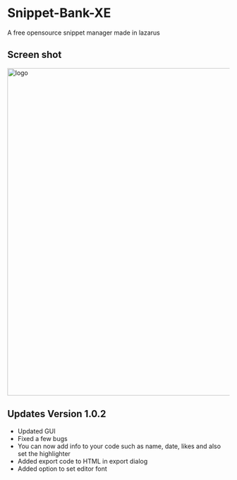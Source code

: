 # Snippet-Bank-XE
A free opensource snippet manager made in lazarus

## Screen shot

<img width="741" alt="logo" src="https://user-images.githubusercontent.com/17520035/199853660-59a14946-f347-43a4-a185-143798bbb40e.png">

## Updates Version 1.0.2

- Updated GUI
- Fixed a few bugs
- You can now add info to your code such as name, date, likes and also set the highlighter
- Added export code to HTML in export dialog
- Added option to set editor font
